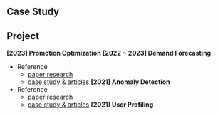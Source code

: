 


## Case Study



## Project

  
**[2023] Promotion Optimization**
**[2022 ~ 2023] Demand Forecasting**
- Reference 
    - [paper research](https://github.com/DasomKang/paper-reviews/tree/main/Demand%20Forecasting)
    - [case study & articles](https://github.com/DasomKang/Data-Science-Project/blob/242df754ee9ef2a793bb856116fe4998ba62194a/2022%20Demand%20Forecasting/reference/case%20study.md)
**[2021] Anomaly Detection**
- Reference 
    - [paper research](https://github.com/users/DasomKang/projects/1)
    - [case study & articles](https://github.com/DasomKang/Data-Science-Project/blob/main/2021%20Anomaly%20Detection/Reference.md)
**[2021] User Profiling** 

